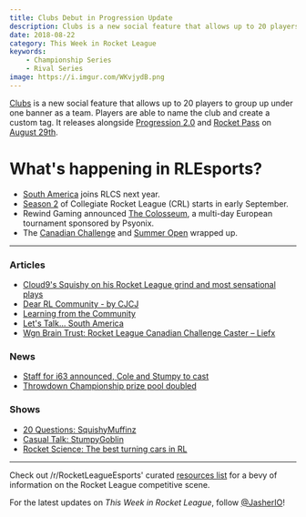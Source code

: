 ```yaml
---
title: Clubs Debut in Progression Update
description: Clubs is a new social feature that allows up to 20 players to group up under one banner as a team.
date: 2018-08-22
category: This Week in Rocket League
keywords:
    - Championship Series
    - Rival Series
image: https://i.imgur.com/WKvjydB.png
---
```


[Clubs](https://www.rocketleague.com/news/progression-update-august-29/) is a new social feature that allows up to 20 players to group up under one banner as a team. Players are able to name the club and create a custom tag. It releases alongside [Progression 2.0](https://www.rocketleague.com/news/progression-update-august-29/) and [Rocket Pass](https://www.rocketleague.com/news/rocket-pass-a-closer-look/) on [August 29th](https://www.rocketleague.com/news/progression-update-august-29/).

# What's happening in RLEsports?

-   [South America](https://www.rocketleagueesports.com/news/let-s-talk----south-america/) joins RLCS next year.
-   [Season 2](https://www.rocketleagueesports.com/news/collegiate-rocket-league-is-back-in-session-/) of Collegiate Rocket League (CRL) starts in early September.
-   Rewind Gaming announced [The Colosseum](https://www.reddit.com/r/RocketLeague/comments/98d9oh/rewind_gaming_presents_the_colosseum_5760_prize/), a multi-day European tournament sponsored by Psyonix.
-   The [Canadian Challenge](https://www.reddit.com/r/RocketLeagueEsports/comments/98kkdl/worldgaming_rl_canadian_challenge_lan_finals_info/) and [Summer Open](https://www.reddit.com/r/RocketLeagueEsports/comments/98nbcp/rival_esports_summer_open_2018_finals_info/) wrapped up.

---

### Articles

-   [Cloud9's Squishy on his Rocket League grind and most sensational plays](https://www.redbull.com/int-en/cloud9-squishy-rlcs-interview)
-   [Dear RL Community - by CJCJ](https://www.theplayerslobby.com/2379/dear-rl-community-by-cameron-cjcj-johns-tainted-minds-rlcs/#.3nUgP8u700)
-   [Learning from the Community](http://team-dignitas.net/articles/blogs/rocket-league/12822/rocket-league-learning-from-the-community)
-   [Let's Talk... South America](https://www.rocketleagueesports.com/news/let-s-talk----south-america/)
-   [Wgn Brain Trust: Rocket League Canadian Challenge Caster – Liefx](https://inside.worldgaming.com/wgn-brain-trust-rocket-league-canadian-challenge-caster-liefx/)

### News

-   [Staff for i63 announced, Cole and Stumpy to cast](https://twitter.com/EsportsMurphy/status/1031587226411565057)
-   [Throwdown Championship prize pool doubled](https://twitter.com/ThrowdownTV/status/1031433183865139201)

### Shows

-   [20 Questions: SquishyMuffinz](https://www.youtube.com/watch?v=rufNJgBgCdc)
-   [Casual Talk: StumpyGoblin](https://www.youtube.com/watch?v=9whif7p21JU)
-   [Rocket Science: The best turning cars in RL](https://www.youtube.com/watch?v=4OBMq9faWzg)

---

Check out /r/RocketLeagueEsports' curated [resources list](https://www.reddit.com/r/RocketLeagueEsports/wiki/links) for a bevy of information on the Rocket League competitive scene.

For the latest updates on _This Week in Rocket League_, follow [@JasherIO](https://twitter.com/JasherIO)!
